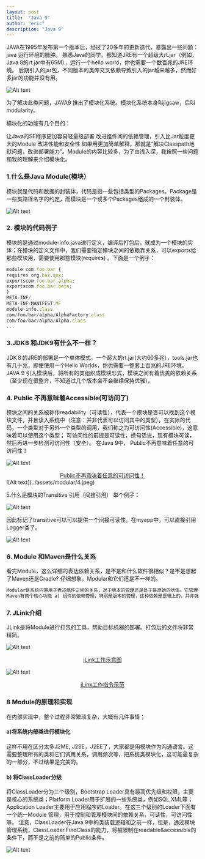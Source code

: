 ```yaml
---
layout: post
title:  "Java 9"
author: "eric"
description: "Java 9"
---
```


JAVA在1995年发布第一个版本后，经过了20多年的更新迭代，暴露出一些问题：
java 运行环境的臃肿。
熟悉Java的同学，都知道JRE有一个超级大rt.jar（例如，Java 8的rt.jar中有65M），运行一个hello world，你也需要一个数百兆的JRE环境。
后期引入的jar包，不同版本的类库交叉依赖导致引入的jar越来越多，然而好多jar的功能并没有用。

![Alt text](../assets/modular/1.jpeg)

为了解决此类问题，JAVA9 推出了模块化系统。模块化系统本身叫jigsaw，后叫modularity。

模块化的功能有几个目的：

让Java的SE程序更加容易轻量级部署
改进组件间的依赖管理，引入比Jar粒度更大的Module
改进性能和安全性
如果用更加简单解释，那就是“解决Classpath地狱问题，改进部署能力”。Module的内容比较多，为了由浅入深，我按照一些问题和我的理解来介绍模块化。

### 1.什么是Java Module(模块）
模块就是代码和数据的封装体，代码是指一些包括类型的Packages。Package是一些类路径名字的约定，而模块是一个或多个Packages组成的一个封装体。

![Alt text](../assets/modular/2.jpeg)

### 2. 模块的代码例子
模块的是通过module-info.java进行定义，编译后打包后，就成为一个模块的实体；在模块的定义文件中，我们需要指定模块之间的依赖靠关系，可以exports给那些模块用，需要使用那些模块(requires) 。下面是一个例子：

``` javascript
module com.foo.bar {
requires org.baz.qux;
exportscom.foo.bar.alpha;
exportscom.foo.bar.beta;
}
META-INF/
META-INF/MANIFEST.MF
module-info.class
com/foo/bar/alpha/AlphaFactory.class
com/foo/bar/alpha/Alpha.class
...
```

### 3.JDK8 和JDK9有什么不一样？
JDK８的JRE的部署是一个单体模式，一个超大的rt.jar(大约60多兆），tools.jar也有几十兆，即使使用一个Hello Worlds，你也需要一整套上百兆的JRE环境。
JAVA 9 引入模块后，将所有的类组织成模块形式，模块之间有着优美的依赖关系（至少现在很整齐，不知道过几个版本会不会继续保持优雅）。

### 4. Public 不再意味着Accessible(可访问了)
模块之间的关系被称作readability（可读性），代表一个模块是否可以找到这个模块文件，并且读入系统中（注意：并非代表可以访问其中的类型）。在实际的代码，一个类型对于另外一个类型的调用，我们称之为可访问性(Accessible)，这意味着可以使用这个类型； 可访问性的前提是可读性，换句话说，现有模块可读，然后再进一步检测可访问性（安全）。
在Java 9中， Public不再意味着任意的可访问性！

![Alt text](../assets/modular/3.jpeg)
<center><u>Public不再意味着任意的可访问性！</u></center>
![Alt text](../assets/modular/4.jpeg)

5.什么是模块的Transitive 引用（间接引用）
举个例子：

![Alt text](../assets/modular/5.jpeg)

因此标记了transitive可以可以提供一个间接可读性。在myapp中，可以直接引用Logger类了。

![Alt text](../assets/modular/6.jpeg)

### 6. Module 和Maven是什么关系
看完Module，这么详细的表达依赖关系，是不是和什么软件很相似？是不是想起了Maven还是Gradle? 仔细想象，Modular和它们还是不一样的。

``` javascript
Modular是系统内置用于表述组件之间的关系，对于版本的管理还是处于最原始的状体。它管理一种强制的依赖关系。
Maven有两个核心功能 a) 组件的依赖管理，特别是版本的管理，这种依赖是逻辑上的，并非强制的 b)管理开发过程中的各种任务，初始化，测试等等。
```

### 7. JLink介绍
JLink是将Module进行打包的工具，帮助目标机器的部署。打包后的文件将非常精简。

![Alt text](../assets/modular/7.jpeg)

<center><u>jLink工作示意图</u></center>

![Alt text](../assets/modular/8.jpeg)

<center><u>jLink工作指令示范</u></center>

### 8 Module的原理和实现
在内部实现中，整个过程非常繁琐复杂，大概有几件事情；

#### a)将系统内部类进行模块化
这样不用在区分太多J2ME, J2SE，J2EE了，大家都是用模块作为沟通语言。这需要整理所有的类和它们调用关系，调用频次等，把系统类模块化，这可能最复杂的一部分，不过结果是完美的。

#### b) 将ClassLoader分级
将ClassLoader分为三个级别，Bootstrap Loader具有最高优先级和权限，主要是核心的系统类；Platform Loader用于扩展的一些系统类，例如SQL,XML等；Application Loader主要用于应用程序的Loader。在这三个级别的Loader下面有一个统一Module 管理，用于控制和管理模块间的依赖关系，可读性，可访问性等。 注意，ClassLoader在Java 9中的类装载逻辑和之前一样，但是，通过模块管理系统，ClassLoader.FindClass的能力，将被限制在readable&accessible的条件下，而不是之前的简单的Public条件。

![Alt text](../assets/modular/9.jpeg)